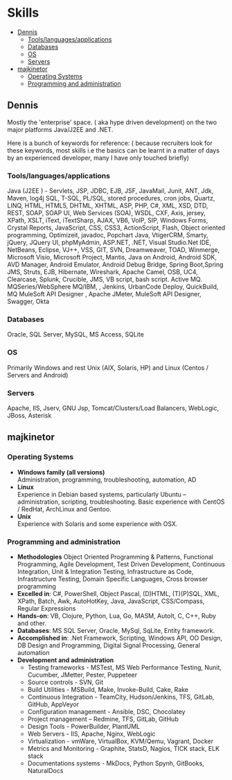 <!-- omit in toc -->
# Skills

- [Dennis](#dennis)
  - [Tools/languages/applications](#toolslanguagesapplications)
  - [Databases](#databases)
  - [OS](#os)
  - [Servers](#servers)
- [majkinetor](#majkinetor)
  - [Operating Systems](#operating-systems)
  - [Programming and administration](#programming-and-administration)
  
## Dennis 

Mostly the 'enterprise' space. ( aka hype driven development) on the two major platforms Java/J2EE and .NET. 

Here is a bunch of keywords for reference: ( because recruiters look for these keywords, most skills i.e the basics can be learnt in a matter of days by an experienced developer, many I have only touched briefly)

### Tools/languages/applications 

Java (J2EE )  - Servlets, JSP, JDBC, EJB, JSF,  JavaMail, Junit, ANT, Jdk, Maven, log4j SQL, T-SQL, PL/SQL, stored procedures, cron jobs, Quartz, LINQ, HTML, HTML5, DHTML, XHTML, ASP, PHP, C#, XML, XSD, DTD, REST, SOAP, SOAP UI, Web Services (SOA), WSDL, CXF, Axis,  jersey, XPath, XSLT, iText, iTextSharp, AJAX, VB6, VoIP, SIP, Windows Forms, Crystal Reports, JavaScript, CSS, CSS3, ActionScript, Flash, Object oriented programming, Optimizeit, javadoc, Popchart Java, VtigerCRM, Smarty,  jQuery, JQuery UI, phpMyAdmin, ASP.NET, .NET, Visual Studio.Net IDE, NetBeans, Eclipse, VJ++, VSS, GIT, SVN, Dreamweaver, TOAD, Winmerge, Microsoft Visio, Microsoft Project, Mantis, Java on Android, Android SDK, AVD Manager, Android Emulator, Android Debug Bridge,  Spring Boot,Spring JMS, Struts, EJB, Hibernate, Wireshark, Apache Camel, OSB, UC4, Clearcase, Splunk, Crucible, JMS, VB script, bash script.  Active MQ.  MQSeries/WebSphere MQ/IBM, , Jenkins, UrbanCode Deploy, QuickBuild, MQ MuleSoft API Designer , Apache JMeter, MuleSoft API Designer, Swagger, Okta

### Databases 

Oracle, SQL Server, MySQL, MS Access, SQLite

### OS

Primarily Windows and rest Unix (AIX, Solaris, HP) and Linux (Centos / Servers and Android)

### Servers

Apache, IIS, Jserv, GNU Jsp, Tomcat/Clusters/Load Balancers, WebLogic, JBoss, Asterisk

## majkinetor

### Operating Systems

- **Windows family (all versions)**\
Administration, programming, troubleshooting, automation, AD
- **Linux**\
Experience in Debian based systems, particularly Ubuntu – administration, scripting, troubleshooting.
Basic experience with CentOS / RedHat, ArchLinux and Gentoo.
- **Unix**\
Experience with Solaris and some experience with OSX.

### Programming and administration

- **Methodologies** Object Oriented Programming & Patterns, Functional Programming, Agile Development, Test Driven Development, Continuous Integration, Unit & Integration Testing, Infrastructure as Code, Infrastructure Testing, Domain Specific Languages, Cross browser programming
- **Excelled in**: C#, PowerShell, Object Pascal, (D)HTML, (T)(P)SQL, XML, XPath, Batch, Awk, AutoHotKey, Java, JavaScript, CSS/Compass, Regular Expressions
- **Hands-on**: VB, Clojure, Python, Lua, Go, MASM, AutoIt, C, C++, Ruby and other.
- **Databases**: MS SQL Server, Oracle, MySql, SqLite, Entity framework.
- **Accomplished in**: .Net Framework, Scripting, Windows API, OO Design, DB Design and Programming, Digital Signal Processing, General automation
- **Development and administration**
    - Testing frameworks - MSTest, MS Web Performance Testing, Nunit, Cucumber, JMetter, Pester, Puppeteer
    - Source controls - SVN, Git
    - Build Utilities - MSBuild, Make, Invoke-Build, Cake, Rake
    - Continuous Integration - TeamCity, Hudson/Jenkins, TFS, GitLab, GitHub, AppVeyor
    - Configuration management - Ansible, DSC, Chocolatey
    - Project management – Redmine, TFS, GitLab, GitHub
    - Design Tools - PowerBuilder, PlantUML
    - Web Servers - IIS, Apache, Nginx, WebLogic
    - Virtualization - vmWare, VirtualBox, KVM/Qemu, Vagrant, Docker
    - Metrics and Monitoring - Graphite, StatsD, Nagios, TICK stack, ELK stack
    - Documentations systems - MkDocs, Python Spynh, GitBooks, NaturalDocs
